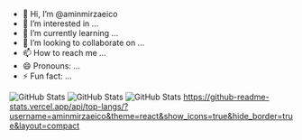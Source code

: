 - 👋 Hi, I’m @aminmirzaeico
- 👀 I’m interested in ...
- 🌱 I’m currently learning ...
- 💞️ I’m looking to collaborate on ...
- 📫 How to reach me ...
- 😄 Pronouns: ...
- ⚡ Fun fact: ...


![GitHub Stats](https://github-readme-streak-stats.herokuapp.com/?user=aminmirzaeico&theme=react&hide_border=true)
![GitHub Stats](https://github-readme-stats.vercel.app/api/top-langs/?username=aminmirzaeico&theme=react&show_icons=true&hide_border=true&layout=compact)
![GitHub Stats](https://github-readme-stats.vercel.app/api?username=aminmirzaeico&theme=react&show_icons=true&hide_border=true&count_private=true)
https://github-readme-stats.vercel.app/api/top-langs/?username=aminmirzaeico&theme=react&show_icons=true&hide_border=true&layout=compact

<!---
aminmirzaeico/aminmirzaeico is a ✨ special ✨ repository because its `README.md` (this file) appears on your GitHub profile.
You can click the Preview link to take a look at your changes.
--->
